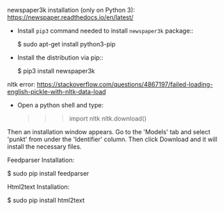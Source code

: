 newspaper3k installation (only on Python 3):
https://newspaper.readthedocs.io/en/latest/

- Install ``pip3`` command needed to install ``newspaper3k`` package::

    $ sudo apt-get install python3-pip

- Install the distribution via pip::

    $ pip3 install newspaper3k

nltk error:
https://stackoverflow.com/questions/4867197/failed-loading-english-pickle-with-nltk-data-load

- Open a python shell and type:

	>>> import nltk
	>>> nltk.download()
	
Then an installation window appears. Go to the 'Models' tab and select 'punkt' from under the 'Identifier' column. Then click Download and it will install the necessary files.

Feedparser Installation:

$ sudo pip install feedparser

Html2text Installation:

$ sudo pip install html2text
